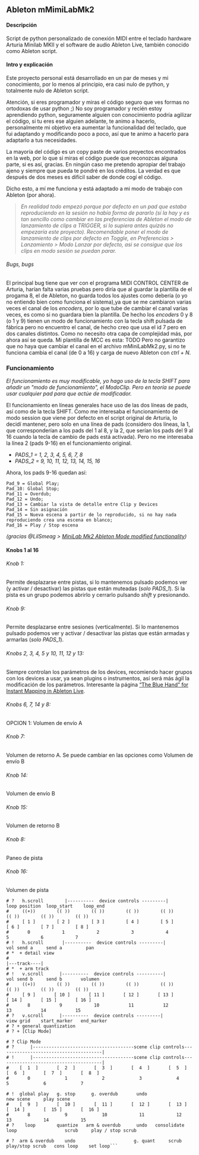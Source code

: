 ## Ableton mMimiLabMk2

#### Descripción 
Script de python personalizado de conexión MIDI entre el teclado hardware Arturia Minilab MKII
y el software de audio Ableton Live, también conocido como Ableton script.

#### Intro y explicación
Este proyecto personal está desarrollado en un par de meses y mi conocimiento, por lo menos al 
principio, era casi nulo de python, y totalmente nulo de Ableton script.

Atención, si eres programador y miras el código seguro que ves formas no ortodoxas de usar python ;)
No soy programador y recién estoy aprendiendo python, seguramente alguien con conocimiento podría
agilizar el código, si tu eres ese alguien adelante, te animo a hacerlo, personalmente mi objetivo era aumentar la
funcionalidad del teclado, que fui adaptando y modificando poco a poco, así que te animo a hacerlo para adaptarlo a tus necesidades.

La mayoría del código es un copy paste de varios proyectos encontrados en la web, por lo que si miras 
el código puede que reconozcas alguna parte, si es así, gracias. En ningún caso me pretendo apropiar del trabajo ajeno y siempre que pueda te pondré en los créditos.
La verdad es que después de dos meses es difícil saber de donde cogí el código.

Dicho esto, a mí me funciona y está adaptado a mi modo de trabajo con Ableton (por ahora).
>*En realidad todo empezó porque por defecto en un pad que estaba reproduciendo en la sesión 
> no había forma de pararlo (sí la hay y es tan sencillo como cambiar en las preferencias de 
> Ableton el modo de lanzamiento de clips a TRIGGER, si lo supiera antes quizás no empezaría 
> este proyecto). Recomendable poner el modo de lanzamiento de clips por defecto en Toggle,
en Preferencias > Lanzamiento > Modo Lanzar por defecto, asi se consigue que
los clips en modo sesión se puedan parar.*

###### Bugs, bugs
El principal bug tiene que ver con el programa MIDI CONTROL CENTER de Arturia, harían falta varias pruebas pero diría que al 
guardar la plantilla de el progama 8, el de Ableton, no guarda todos los ajustes como debería (o yo no entiendo
bien como funciona el sistema),ya que se me cambiaron varias veces el canal de los _encoders_, por lo que tube de cambiar el canal 
varias veces, es como si no guardara bien la plantilla. De hecho los _encoders_ 0 y 8 (o 1 y 9) tienen un modo de funcionamiento
con la tecla shift pulsada de fábrica pero no encuentro el canal, de hecho creo que usa el id 7 pero en dos canales distintos.
Como no necesito otra capa de complejidad más, por ahora así se queda.
Mi plantilla de MCC es esta:
TODO
Pero no garantizo que no haya que cambiar el canal en el archivo mMiniLabMk2.py, si no te funciona cambia el canal (de 0 a 16)
y carga de nuevo Ableton con _ctrl + N_.

### Funcionamiento 

*El funcionamiento es muy modificable, yo hago uso de la tecla SHIFT para añadir un "modo de funcionamiento", el ModoClip. Pero *en teoría* se puede
usar cualquier pad para que actúe de modificador.*

El funcionamiento en líneas generales hace uso de las dos líneas de pads, así como de la tecla SHIFT.
Como me interesaba el funcionamiento de modo session que viene por defecto en el script original de 
Arturia, lo decidí mantener, pero solo en una línea de pads (considero dos líneas, la 1, que 
corresponderían a los pads del 1 al 8, y la 2, que serían los pads del 9 al 16 cuando la tecla de cambio de pads está activada).
Pero no me interesaba la línea 2 (pads 9-16) en el funcionamiento original.

- _PADS_1 = 1, 2, 3, 4, 5, 6, 7, 8_
- _PADS_2 = 9, 10, 11, 12, 13, 14, 15, 16_

Ahora, los pads 9-16 quedan así:

    Pad_9 = Global Play;
    Pad_10: Global Stop; 
    Pad_11 = Overdub; 
    Pad_12 = Undo; 
    Pad_13 = Cambiar la vista de detalle entre Clip y Devices
    Pad_14 = Sin asignación
    Pad_15 = Nueva escena a partir de lo reproducido, si no hay nada reproduciendo crea una escena en blanco;
    Pad_16 = Play / Stop escena

_(gracias @LilSmeag >
[MiniLab Mk2 Ableton Mode modified functionality](https://forum.arturia.com/index.php?topic=102839.0))_


#### Knobs 1 al 16

###### Knob 1:
Permite desplazarse entre pistas, si lo mantenemos pulsado podemos ver (y activar / desactivar) las pistas que
están muteadas (_solo PADS_1_). Si la pista es un grupo podemos abrirlo y cerrarlo pulsando _shift_ y presionando.

###### Knob 9:
Permite desplazarse entre sesiones (verticalmente). Si lo mantenemos pulsado podemos ver y activar / desactivar
 las pistas que están armadas y armarlas (_solo PADS_1_).

###### Knobs 2, 3, 4, 5 y 10, 11, 12 y 13:
Siempre controlan los parámetros de los devices, recomiendo hacer grupos con los devices a usar, ya sean plugins o
instrumentos, así será más ágil la modificación de los parámetros. Interesante la página 
[“The Blue Hand” for Instant Mapping in Ableton Live](https://performodule.com/2015/08/09/the-blue-hand-for-instant-mapping-in-ableton-live/).

###### Knobs 6, 7, 14 y 8:
OPCION 1:
Volumen de envío A

###### Knob 7:
Volumen de retorno A. Se puede cambiar en las opciones como Volumen de envío B

###### Knob 14:
Volumen de envío B

###### Knob 15:
Volumen de retorno B

###### Knob 8:
Paneo de pista

###### Knob 16:
Volumen de pista


```general view                                                plugin preset
# ?   h.scroll        |----------  device controls ---------|      loop position  loop_start    loop_end
#     ((+))        (( ))        (( ))        (( ))        (( ))        (( ))        (( ))        (( ))
#     [ 1 ]        [ 2 ]        [ 3 ]        [ 4 ]        [ 5 ]        [ 6 ]        [ 7 ]        [ 8 ]
#       0            1            2            3            4            5            6            7
# !   h.scroll       |----------  device controls ---------|         vol send a     send a         pan
# *  + detail view
#                                                                                     |---track----|
# *  + arm track
# !   v.scroll      |----------  device controls ----------|         vol send b     send b       volumen
#     ((+))        (( ))        (( ))        (( ))        (( ))        (( ))        (( ))        (( ))
#     [ 9 ]       [ 10 ]       [ 11 ]       [ 12 ]       [ 13 ]       [ 14 ]       [ 15 ]       [ 16 ]
#       8           9            10           11           12           13           14           15
# ?   v.scroll      |----------  device controls ---------|         view grid    start_marker   end_marker
# ? + general quantization
# ? + [Clip Mode]

# ? Clip Mode
# ?      |--------------------------------------scene clip controls---------------------------------------|
# !      |--------------------------------------scene clip controls---------------------------------------|
#    [  1  ]       [  2  ]       [  3  ]       [  4  ]       [  5  ]       [  6  ]       [  7  ]       [  8  ]
#       0             1             2             3             4             5             6             7

# !  global play   g. stop      g. overdub       undo                                   new scene     play scene
#    [  9  ]       [  10 ]       [  11 ]       [  12 ]       [  13 ]       [  14 ]       [  15 ]       [  16 ]
#       8             9             10            11            12            13            14            15
# ?    loop        quantize   arm & overdub      undo   consolidate loop                  scrub     play / stop scrub

# ?  arm & overdub    undo                      g. quant     scrub      play/stop scrub   cons loop    set loop```
